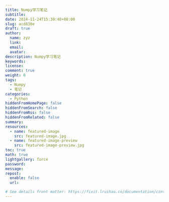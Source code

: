 ```yaml
---
title: Numpy学习笔记
subtitle:
date: 2024-11-24T15:39:48+08:00
slug: acd830e
draft: true
author:
  name: zyz
  link:
  email:
  avatar:
description: Numpy学习笔记
keywords:
license:
comment: true
weight: 0
tags:
  - Numpy
  - 笔记
categories:
  - Python
hiddenFromHomePage: false
hiddenFromSearch: false
hiddenFromRss: false
hiddenFromRelated: false
summary:
resources:
  - name: featured-image
    src: featured-image.jpg
  - name: featured-image-preview
    src: featured-image-preview.jpg
toc: true
math: true
lightgallery: force
password:
message:
repost:
  enable: false
  url:

# See details front matter: https://fixit.lruihao.cn/documentation/content-management/introduction/#front-matter
---
```



